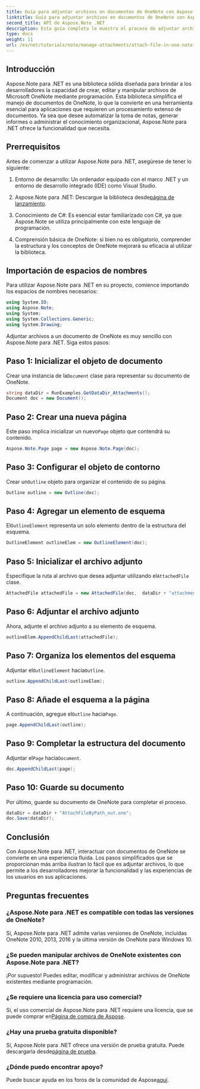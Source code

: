 ```yaml
---
title: Guía para adjuntar archivos en documentos de OneNote con Aspose.Note
linktitle: Guía para adjuntar archivos en documentos de OneNote con Aspose.Note
second_title: API de Aspose.Note .NET
description: Esta guía completa le muestra el proceso de adjuntar archivos mediante programación a documentos de OneNote, lo que le permitirá mejorar sus tareas de toma de notas y administración de documentos. Incluye instrucciones claras paso a paso y preguntas frecuentes útiles.
type: docs
weight: 11
url: /es/net/tutorials/note/manage-attachments/attach-file-in-one-note-documents/
---
```

## Introducción

Aspose.Note para .NET es una biblioteca sólida diseñada para brindar a los desarrolladores la capacidad de crear, editar y manipular archivos de Microsoft OneNote mediante programación. Esta biblioteca simplifica el manejo de documentos de OneNote, lo que la convierte en una herramienta esencial para aplicaciones que requieren un procesamiento extenso de documentos. Ya sea que desee automatizar la toma de notas, generar informes o administrar el conocimiento organizacional, Aspose.Note para .NET ofrece la funcionalidad que necesita.

## Prerrequisitos

Antes de comenzar a utilizar Aspose.Note para .NET, asegúrese de tener lo siguiente:

1. Entorno de desarrollo: Un ordenador equipado con el marco .NET y un entorno de desarrollo integrado (IDE) como Visual Studio.
  
2.  Aspose.Note para .NET: Descargue la biblioteca desde[página de lanzamiento](https://releases.aspose.com/note/net/).

3. Conocimiento de C#: Es esencial estar familiarizado con C#, ya que Aspose.Note se utiliza principalmente con este lenguaje de programación.

4. Comprensión básica de OneNote: si bien no es obligatorio, comprender la estructura y los conceptos de OneNote mejorará su eficacia al utilizar la biblioteca.

## Importación de espacios de nombres

Para utilizar Aspose.Note para .NET en su proyecto, comience importando los espacios de nombres necesarios:

```csharp
using System.IO;
using Aspose.Note;
using System;
using System.Collections.Generic;
using System.Drawing;
```

Adjuntar archivos a un documento de OneNote es muy sencillo con Aspose.Note para .NET. Siga estos pasos:

## Paso 1: Inicializar el objeto de documento

 Crear una instancia de la`Document` clase para representar su documento de OneNote.

```csharp
string dataDir = RunExamples.GetDataDir_Attachments();
Document doc = new Document();
```

## Paso 2: Crear una nueva página

 Este paso implica inicializar un nuevo`Page` objeto que contendrá su contenido.

```csharp
Aspose.Note.Page page = new Aspose.Note.Page(doc);
```

## Paso 3: Configurar el objeto de contorno

 Crear un`Outline` objeto para organizar el contenido de su página.

```csharp
Outline outline = new Outline(doc);
```

## Paso 4: Agregar un elemento de esquema

 El`OutlineElement` representa un solo elemento dentro de la estructura del esquema.

```csharp
OutlineElement outlineElem = new OutlineElement(doc);
```

## Paso 5: Inicializar el archivo adjunto

 Especifique la ruta al archivo que desea adjuntar utilizando el`AttachedFile` clase.

```csharp
AttachedFile attachedFile = new AttachedFile(doc,  dataDir + "attachment.txt");
```

## Paso 6: Adjuntar el archivo adjunto

Ahora, adjunte el archivo adjunto a su elemento de esquema.

```csharp
outlineElem.AppendChildLast(attachedFile);
```

## Paso 7: Organiza los elementos del esquema

 Adjuntar el`OutlineElement` hacia`Outline`.

```csharp
outline.AppendChildLast(outlineElem);
```

## Paso 8: Añade el esquema a la página

 A continuación, agregue el`Outline` hacia`Page`.

```csharp
page.AppendChildLast(outline);
```

## Paso 9: Completar la estructura del documento

 Adjuntar el`Page` hacia`Document`.

```csharp
doc.AppendChildLast(page);
```

## Paso 10: Guarde su documento

Por último, guarde su documento de OneNote para completar el proceso.

```csharp
dataDir = dataDir + "AttachFileByPath_out.one";
doc.Save(dataDir);
```

## Conclusión

Con Aspose.Note para .NET, interactuar con documentos de OneNote se convierte en una experiencia fluida. Los pasos simplificados que se proporcionan más arriba ilustran lo fácil que es adjuntar archivos, lo que permite a los desarrolladores mejorar la funcionalidad y las experiencias de los usuarios en sus aplicaciones.

## Preguntas frecuentes

### ¿Aspose.Note para .NET es compatible con todas las versiones de OneNote?

Sí, Aspose.Note para .NET admite varias versiones de OneNote, incluidas OneNote 2010, 2013, 2016 y la última versión de OneNote para Windows 10.

### ¿Se pueden manipular archivos de OneNote existentes con Aspose.Note para .NET?

¡Por supuesto! Puedes editar, modificar y administrar archivos de OneNote existentes mediante programación.

### ¿Se requiere una licencia para uso comercial?

 Sí, el uso comercial de Aspose.Note para .NET requiere una licencia, que se puede comprar en[Página de compra de Aspose](https://purchase.conholdate.com/buy).

### ¿Hay una prueba gratuita disponible?

 Sí, Aspose.Note para .NET ofrece una versión de prueba gratuita. Puede descargarla desde[página de prueba](https://releases.aspose.com/).

### ¿Dónde puedo encontrar apoyo?

 Puede buscar ayuda en los foros de la comunidad de Aspose[aquí](https://forum.aspose.com/c/note/28).
